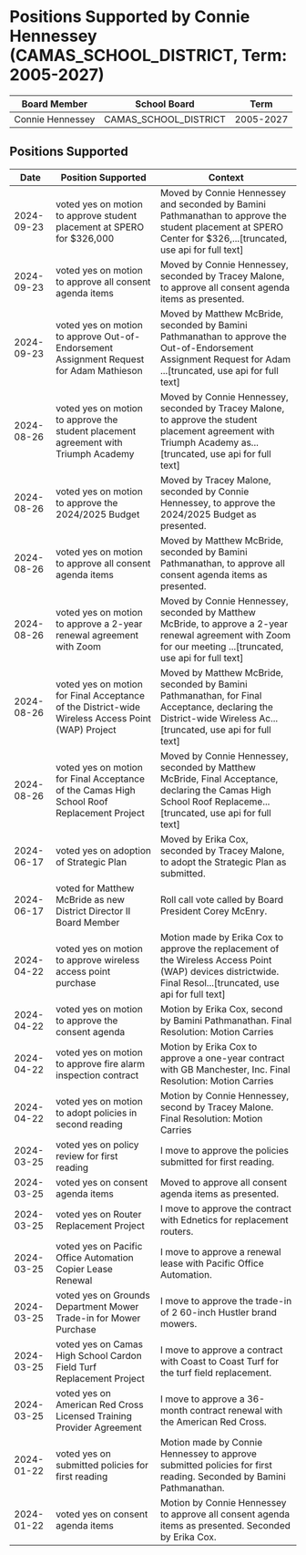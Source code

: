 # Positions Supported by Connie Hennessey (CAMAS_SCHOOL_DISTRICT, Term: 2005-2027)

| Board Member | School Board | Term |
|--------------|--------------|------|
| Connie Hennessey | CAMAS_SCHOOL_DISTRICT | 2005-2027 |

## Positions Supported

| Date       | Position Supported           | Context            |
|------------|------------------------------|--------------------|
| 2024-09-23 | voted yes on motion to approve student placement at SPERO for $326,000 | Moved by Connie Hennessey and seconded by Bamini Pathmanathan to approve the student placement at SPERO Center for $326,...[truncated, use api for full text] |
| 2024-09-23 | voted yes on motion to approve all consent agenda items | Moved by Connie Hennessey, seconded by Tracey Malone, to approve all consent agenda items as presented. |
| 2024-09-23 | voted yes on motion to approve Out-of-Endorsement Assignment Request for Adam Mathieson | Moved by Matthew McBride, seconded by Bamini Pathmanathan to approve the Out-of-Endorsement Assignment Request for Adam ...[truncated, use api for full text] |
| 2024-08-26 | voted yes on motion to approve the student placement agreement with Triumph Academy | Moved by Connie Hennessey, seconded by Tracey Malone, to approve the student placement agreement with Triumph Academy as...[truncated, use api for full text] |
| 2024-08-26 | voted yes on motion to approve the 2024/2025 Budget | Moved by Tracey Malone, seconded by Connie Hennessey, to approve the 2024/2025 Budget as presented. |
| 2024-08-26 | voted yes on motion to approve all consent agenda items | Moved by Matthew McBride, seconded by Bamini Pathmanathan, to approve all consent agenda items as presented. |
| 2024-08-26 | voted yes on motion to approve a 2-year renewal agreement with Zoom | Moved by Connie Hennessey, seconded by Matthew McBride, to approve a 2-year renewal agreement with Zoom for our meeting ...[truncated, use api for full text] |
| 2024-08-26 | voted yes on motion for Final Acceptance of the District-wide Wireless Access Point (WAP) Project | Moved by Matthew McBride, seconded by Bamini Pathmanathan, for Final Acceptance, declaring the District-wide Wireless Ac...[truncated, use api for full text] |
| 2024-08-26 | voted yes on motion for Final Acceptance of the Camas High School Roof Replacement Project | Moved by Connie Hennessey, seconded by Matthew McBride, Final Acceptance, declaring the Camas High School Roof Replaceme...[truncated, use api for full text] |
| 2024-06-17 | voted yes on adoption of Strategic Plan | Moved by Erika Cox, seconded by Tracey Malone, to adopt the Strategic Plan as submitted. |
| 2024-06-17 | voted for Matthew McBride as new District Director II Board Member | Roll call vote called by Board President Corey McEnry. |
| 2024-04-22 | voted yes on motion to approve wireless access point purchase | Motion made by Erika Cox to approve the replacement of the Wireless Access Point (WAP) devices districtwide. Final Resol...[truncated, use api for full text] |
| 2024-04-22 | voted yes on motion to approve the consent agenda | Motion by Erika Cox, second by Bamini Pathmanathan. Final Resolution: Motion Carries |
| 2024-04-22 | voted yes on motion to approve fire alarm inspection contract | Motion by Erika Cox to approve a one-year contract with GB Manchester, Inc. Final Resolution: Motion Carries |
| 2024-04-22 | voted yes on motion to adopt policies in second reading | Motion by Connie Hennessey, second by Tracey Malone. Final Resolution: Motion Carries |
| 2024-03-25 | voted yes on policy review for first reading | I move to approve the policies submitted for first reading. |
| 2024-03-25 | voted yes on consent agenda items | Moved to approve all consent agenda items as presented. |
| 2024-03-25 | voted yes on Router Replacement Project | I move to approve the contract with Ednetics for replacement routers. |
| 2024-03-25 | voted yes on Pacific Office Automation Copier Lease Renewal | I move to approve a renewal lease with Pacific Office Automation. |
| 2024-03-25 | voted yes on Grounds Department Mower Trade-in for Mower Purchase | I move to approve the trade-in of 2 60-inch Hustler brand mowers. |
| 2024-03-25 | voted yes on Camas High School Cardon Field Turf Replacement Project | I move to approve a contract with Coast to Coast Turf for the turf field replacement. |
| 2024-03-25 | voted yes on American Red Cross Licensed Training Provider Agreement | I move to approve a 36-month contract renewal with the American Red Cross. |
| 2024-01-22 | voted yes on submitted policies for first reading | Motion made by Connie Hennessey to approve submitted policies for first reading. Seconded by Bamini Pathmanathan. |
| 2024-01-22 | voted yes on consent agenda items | Motion by Connie Hennessey to approve all consent agenda items as presented. Seconded by Erika Cox. |


